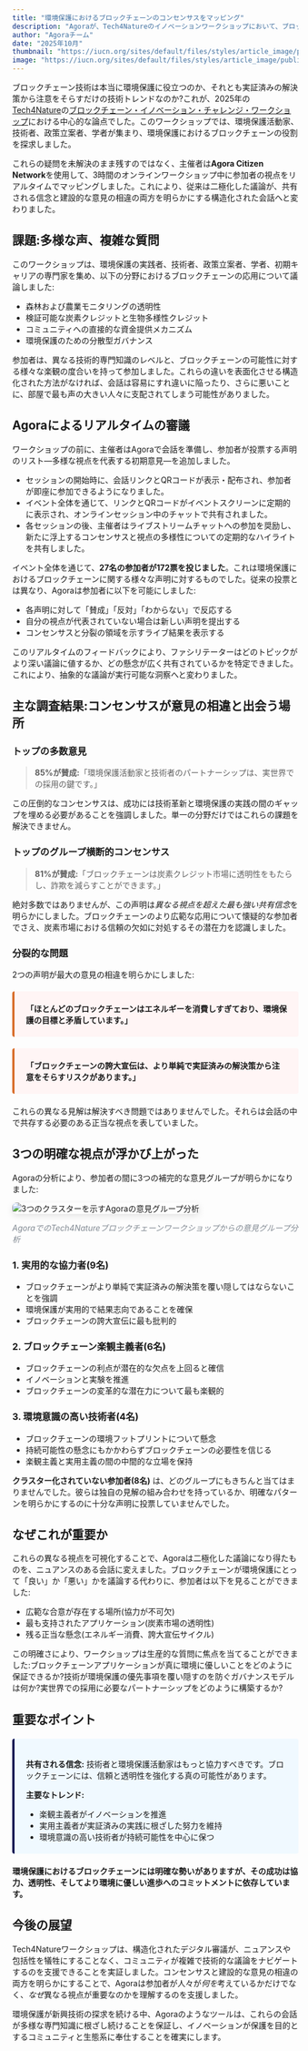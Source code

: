 ```yaml
---
title: "環境保護におけるブロックチェーンのコンセンサスをマッピング"
description: "Agoraが、Tech4Natureのイノベーションワークショップにおいて、ブロックチェーン技術に関する多様な視点をナビゲートする支援をした方法。"
author: "Agoraチーム"
date: "2025年10月"
thumbnail: "https://iucn.org/sites/default/files/styles/article_image/public/2025-08/006_flona_carajas_joao-marcos-rosac-1.jpg?h=4cc6839d&itok=2_-LFOvZ"
image: "https://iucn.org/sites/default/files/styles/article_image/public/2025-08/006_flona_carajas_joao-marcos-rosac-1.jpg?h=4cc6839d&itok=2_-LFOvZ"
---
```


ブロックチェーン技術は本当に環境保護に役立つのか、それとも実証済みの解決策から注意をそらすだけの技術トレンドなのか?これが、2025年の[Tech4Nature](https://www.tech4nature.org/)の[ブロックチェーン・イノベーション・チャレンジ・ワークショップ](https://iucn.org/blog/202510/spark-spotlight-tech4nature-innovation-journey-continues-shape-conservations-future)における中心的な論点でした。このワークショップでは、環境保護活動家、技術者、政策立案者、学者が集まり、環境保護におけるブロックチェーンの役割を探求しました。

これらの疑問を未解決のまま残すのではなく、主催者は**Agora Citizen Network**を使用して、3時間のオンラインワークショップ中に参加者の視点をリアルタイムでマッピングしました。これにより、従来は二極化した議論が、共有される信念と建設的な意見の相違の両方を明らかにする構造化された会話へと変わりました。

## 課題:多様な声、複雑な質問

このワークショップは、環境保護の実践者、技術者、政策立案者、学者、初期キャリアの専門家を集め、以下の分野におけるブロックチェーンの応用について議論しました:

- 森林および農業モニタリングの透明性
- 検証可能な炭素クレジットと生物多様性クレジット
- コミュニティへの直接的な資金提供メカニズム
- 環境保護のための分散型ガバナンス

参加者は、異なる技術的専門知識のレベルと、ブロックチェーンの可能性に対する様々な楽観の度合いを持って参加しました。これらの違いを表面化させる構造化された方法がなければ、会話は容易にすれ違いに陥ったり、さらに悪いことに、部屋で最も声の大きい人々に支配されてしまう可能性がありました。

## Agoraによるリアルタイムの審議

ワークショップの前に、主催者はAgoraで会話を準備し、参加者が投票する声明のリスト—多様な視点を代表する初期意見—を追加しました。

- セッションの開始時に、会話リンクとQRコードが表示・配布され、参加者が即座に参加できるようになりました。
- イベント全体を通じて、リンクとQRコードがイベントスクリーンに定期的に表示され、オンラインセッション中のチャットで共有されました。
- 各セッションの後、主催者はライブストリームチャットへの参加を奨励し、新たに浮上するコンセンサスと視点の多様性についての定期的なハイライトを共有しました。

イベント全体を通じて、**27名の参加者が172票を投じました**。これは環境保護におけるブロックチェーンに関する様々な声明に対するものでした。従来の投票とは異なり、Agoraは参加者に以下を可能にしました:

- 各声明に対して「賛成」「反対」「わからない」で反応する
- 自分の視点が代表されていない場合は新しい声明を提出する
- コンセンサスと分裂の領域を示すライブ結果を表示する

このリアルタイムのフィードバックにより、ファシリテーターはどのトピックがより深い議論に値するか、どの懸念が広く共有されているかを特定できました。これにより、抽象的な議論が実行可能な洞察へと変わりました。

## 主な調査結果:コンセンサスが意見の相違と出会う場所

### トップの多数意見

> **85%が賛成:**「環境保護活動家と技術者のパートナーシップは、実世界での採用の鍵です。」

この圧倒的なコンセンサスは、成功には技術革新と環境保護の実践の間のギャップを埋める必要があることを強調しました。単一の分野だけではこれらの課題を解決できません。

### トップのグループ横断的コンセンサス

> **81%が賛成:**「ブロックチェーンは炭素クレジット市場に透明性をもたらし、詐欺を減らすことができます。」

絶対多数ではありませんが、この声明は*異なる視点を超えた最も強い共有信念*を明らかにしました。ブロックチェーンのより広範な応用について懐疑的な参加者でさえ、炭素市場における信頼の欠如に対処するその潜在力を認識しました。

### 分裂的な問題

2つの声明が最大の意見の相違を明らかにしました:

<div style="background: #fff5f5; border-left: 4px solid #d96f2d; padding: 20px; margin: 20px 0; border-radius: 4px;">
  <p style="margin: 0;"><strong>「ほとんどのブロックチェーンはエネルギーを消費しすぎており、環境保護の目標と矛盾しています。」</strong></p>
</div>

<div style="background: #fff5f5; border-left: 4px solid #d96f2d; padding: 20px; margin: 20px 0; border-radius: 4px;">
  <p style="margin: 0;"><strong>「ブロックチェーンの誇大宣伝は、より単純で実証済みの解決策から注意をそらすリスクがあります。」</strong></p>
</div>

これらの異なる見解は解決すべき問題ではありませんでした。それらは会話の中で共存する必要のある正当な視点を表していました。

## 3つの明確な視点が浮かび上がった

Agoraの分析により、参加者の間に3つの補完的な意見グループが明らかになりました:

<div class="text-center my-4">
  <img src="/images/tech4nature-analysis.png" alt="3つのクラスターを示すAgoraの意見グループ分析" class="img-fluid" style="max-width: 100%; border-radius: 8px; box-shadow: 0 4px 12px rgba(0, 0, 0, 0.1);">
  <p class="mt-2" style="font-size: 14px; color: #818992; font-style: italic;">AgoraでのTech4Natureブロックチェーンワークショップからの意見グループ分析</p>
</div>

### 1. 実用的な協力者(9名)
- ブロックチェーンがより単純で実証済みの解決策を覆い隠してはならないことを強調
- 環境保護が実用的で結果志向であることを確保
- ブロックチェーンの誇大宣伝に最も批判的

### 2. ブロックチェーン楽観主義者(6名)
- ブロックチェーンの利点が潜在的な欠点を上回ると確信
- イノベーションと実験を推進
- ブロックチェーンの変革的な潜在力について最も楽観的

### 3. 環境意識の高い技術者(4名)
- ブロックチェーンの環境フットプリントについて懸念
- 持続可能性の懸念にもかかわらずブロックチェーンの必要性を信じる
- 楽観主義と実用主義の間の中間的な立場を保持

**クラスター化されていない参加者(8名)**
は、どのグループにもきちんと当てはまりませんでした。彼らは独自の見解の組み合わせを持っているか、明確なパターンを明らかにするのに十分な声明に投票していませんでした。

## なぜこれが重要か

これらの異なる視点を可視化することで、Agoraは二極化した議論になり得たものを、ニュアンスのある会話に変えました。ブロックチェーンが環境保護にとって「良い」か「悪い」かを議論する代わりに、参加者は以下を見ることができました:

- 広範な合意が存在する場所(協力が不可欠)
- 最も支持されたアプリケーション(炭素市場の透明性)
- 残る正当な懸念(エネルギー消費、誇大宣伝サイクル)

この明確さにより、ワークショップは生産的な質問に焦点を当てることができました:ブロックチェーンアプリケーションが真に環境に優しいことをどのように保証できるか?技術が環境保護の優先事項を覆い隠すのを防ぐガバナンスモデルは何か?実世界での採用に必要なパートナーシップをどのように構築するか?

## 重要なポイント

<div style="background: #f0f9ff; border-left: 4px solid #090F53; padding: 20px; margin: 20px 0; border-radius: 4px;">
  <p style="margin-bottom: 10px;"><strong>共有される信念:</strong> 技術者と環境保護活動家はもっと協力すべきです。ブロックチェーンには、信頼と透明性を強化する真の可能性があります。</p>
  <p style="margin-bottom: 10px;"><strong>主要なトレンド:</strong></p>
  <ul style="margin-bottom: 0;">
    <li>楽観主義者がイノベーションを推進</li>
    <li>実用主義者が実証済みの実践に根ざした努力を維持</li>
    <li>環境意識の高い技術者が持続可能性を中心に保つ</li>
  </ul>
</div>

**環境保護におけるブロックチェーンには明確な勢いがありますが、その成功は協力、透明性、そしてより環境に優しい進歩へのコミットメントに依存しています。**

## 今後の展望

Tech4Natureワークショップは、構造化されたデジタル審議が、ニュアンスや包括性を犠牲にすることなく、コミュニティが複雑で技術的な議論をナビゲートするのを支援できることを実証しました。コンセンサスと建設的な意見の相違の両方を明らかにすることで、Agoraは参加者が人々が*何を*考えているかだけでなく、*なぜ*異なる視点が重要なのかを理解するのを支援しました。

環境保護が新興技術の探求を続ける中、Agoraのようなツールは、これらの会話が多様な専門知識に根ざし続けることを保証し、イノベーションが保護を目的とするコミュニティと生態系に奉仕することを確実にします。

